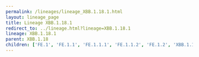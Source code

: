```yaml
---
permalink: /lineages/lineage_XBB.1.18.1.html
layout: lineage_page
title: Lineage XBB.1.18.1
redirect_to: ../lineage.html?lineage=XBB.1.18.1
lineage: XBB.1.18.1
parent: XBB.1.18
children: ['FE.1', 'FE.1.1', 'FE.1.1.1', 'FE.1.1.2', 'FE.1.2', 'XBB.1.18.1']
---
```

